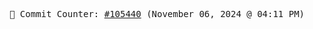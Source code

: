 <p align="center">
    <samp>
        📮 Commit Counter: <a href="https://github.com/Javascript-void0/Javascript-void0/commits/main">#105440</a> (November 06, 2024 @ 04:11 PM)
    </samp>
</p>